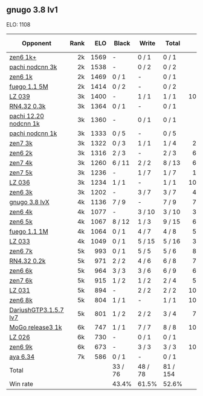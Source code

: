 ## gnugo 3.8 lv1 ##

ELO: 1108

Opponent | Rank | ELO | Black | Write | Total | Win rate
---------|-----:|----:|-------|-------|-------|-------:
[zen6 1k+](zen6%201k+.md) | 2k | 1569 | - | 0 / 1 | 0 / 1 | 0.0%
[pachi nodcnn 3k](pachi%20nodcnn%203k.md) | 2k | 1538 | - | 0 / 2 | 0 / 2 | 0.0%
[zen6 1k](zen6%201k.md) | 2k | 1469 | 0 / 1 | - | 0 / 1 | 0.0%
[fuego 1.1 5M](fuego%201.1%205M.md) | 2k | 1414 | 0 / 2 | - | 0 / 2 | 0.0%
[LZ 039](LZ%20039.md) | 3k | 1400 | - | 1 / 1 | 1 / 1 | 100.0%
[RN4.32 0.3k](RN4.32%200.3k.md) | 3k | 1364 | 0 / 1 | - | 0 / 1 | 0.0%
[pachi 12.20 nodcnn 1k](pachi%2012.20%20nodcnn%201k.md) | 3k | 1360 | - | 0 / 1 | 0 / 1 | 0.0%
[pachi nodcnn 1k](pachi%20nodcnn%201k.md) | 3k | 1333 | 0 / 5 | - | 0 / 5 | 0.0%
[zen7 3k](zen7%203k.md) | 3k | 1322 | 0 / 3 | 1 / 1 | 1 / 4 | 25.0%
[zen6 2k](zen6%202k.md) | 3k | 1316 | 2 / 3 | - | 2 / 3 | 66.7%
[zen7 4k](zen7%204k.md) | 3k | 1260 | 6 / 11 | 2 / 2 | 8 / 13 | 61.5%
[zen7 5k](zen7%205k.md) | 3k | 1236 | - | 1 / 7 | 1 / 7 | 14.3%
[LZ 036](LZ%20036.md) | 3k | 1234 | 1 / 1 | - | 1 / 1 | 100.0%
[zen6 3k](zen6%203k.md) | 3k | 1202 | - | 3 / 7 | 3 / 7 | 42.9%
[gnugo 3.8 lvX](gnugo%203.8%20lvX.md) | 4k | 1136 | 7 / 9 | - | 7 / 9 | 77.8%
[zen6 4k](zen6%204k.md) | 4k | 1077 | - | 3 / 10 | 3 / 10 | 30.0%
[zen6 5k](zen6%205k.md) | 4k | 1067 | 8 / 12 | 1 / 3 | 9 / 15 | 60.0%
[fuego 1.1 1M](fuego%201.1%201M.md) | 4k | 1064 | 0 / 1 | 4 / 7 | 4 / 8 | 50.0%
[LZ 033](LZ%20033.md) | 4k | 1049 | 0 / 1 | 5 / 15 | 5 / 16 | 31.3%
[zen6 7k](zen6%207k.md) | 5k | 993 | 0 / 1 | 5 / 5 | 5 / 6 | 83.3%
[RN4.32 0.2k](RN4.32%200.2k.md) | 5k | 971 | 2 / 2 | 4 / 6 | 6 / 8 | 75.0%
[zen6 6k](zen6%206k.md) | 5k | 964 | 3 / 3 | 3 / 6 | 6 / 9 | 66.7%
[zen7 6k](zen7%206k.md) | 5k | 915 | 1 / 2 | 1 / 2 | 2 / 4 | 50.0%
[LZ 031](LZ%20031.md) | 5k | 894 | - | 2 / 2 | 2 / 2 | 100.0%
[zen6 8k](zen6%208k.md) | 5k | 804 | 1 / 1 | - | 1 / 1 | 100.0%
[DariushGTP3.1.5.7 lv7](DariushGTP3.1.5.7%20lv7.md) | 5k | 801 | 1 / 2 | 2 / 2 | 3 / 4 | 75.0%
[MoGo release3 1k](MoGo%20release3%201k.md) | 6k | 747 | 1 / 1 | 7 / 7 | 8 / 8 | 100.0%
[LZ 026](LZ%20026.md) | 6k | 730 | - | 0 / 1 | 0 / 1 | 0.0%
[zen6 9k](zen6%209k.md) | 6k | 673 | - | 3 / 3 | 3 / 3 | 100.0%
[aya 6.34](aya%206.34.md) | 7k | 586 | 0 / 1 | - | 0 / 1 | 0.0%
Total | | | 33 / 76 | 48 / 78 | 81 / 154 | 
Win rate| | | 43.4% | 61.5% | 52.6% | 
